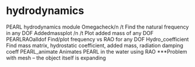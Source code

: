 # hydrodynamics
PEARL hydrodynamics module
Omegacheck/n
 /t Find the natural frequency in any DOF
Addedmassplot /n
 /t Plot added mass of any DOF
PEARLRAOalldof
  Find/plot frequency vs RAO for any DOF
Hydro_coefficient
  Find mass matrix, hydrostatic coefficient, added mass, radiation damping coeff
PEARL_animate
  Animates PEARL in the water using RAO
  ***Problem with mesh – the object itself is expanding

